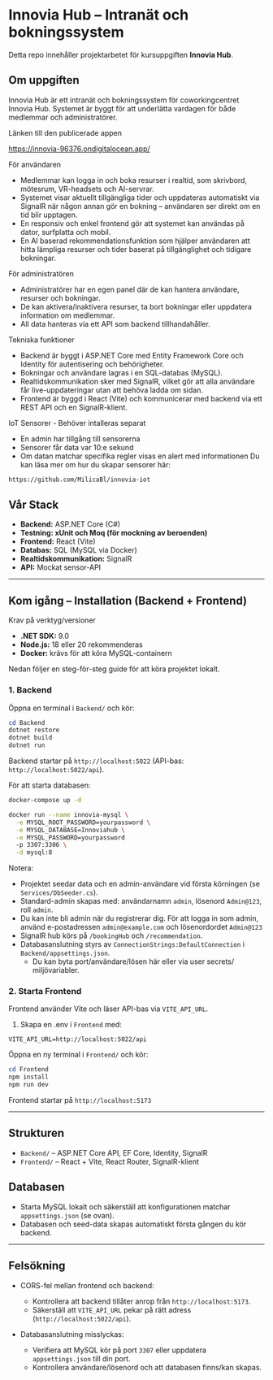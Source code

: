 # Innovia Hub – Intranät och bokningssystem

Detta repo innehåller projektarbetet för kursuppgiften **Innovia Hub**.

## Om uppgiften

Innovia Hub är ett intranät och bokningssystem för coworkingcentret Innovia Hub. Systemet är byggt för att underlätta vardagen för både medlemmar och administratörer.

Länken till den publicerade appen 

<a href="https://innovia-96376.ondigitalocean.app">https://innovia-96376.ondigitalocean.app/</a>


För användaren
- Medlemmar kan logga in och boka resurser i realtid, som skrivbord, mötesrum, VR-headsets och AI-servrar.
- Systemet visar aktuellt tillgängliga tider och uppdateras automatiskt via SignalR när någon annan gör en bokning – användaren ser direkt om en tid blir upptagen.
- En responsiv och enkel frontend gör att systemet kan användas på dator, surfplatta och mobil.
- En AI baserad rekommendationsfunktion som hjälper användaren att hitta lämpliga resurser och tider baserat på tillgänglighet och tidigare bokningar.

För administratören
- Administratörer har en egen panel där de kan hantera användare, resurser och bokningar.
- De kan aktivera/inaktivera resurser, ta bort bokningar eller uppdatera information om medlemmar.
- All data hanteras via ett API som backend tillhandahåller.

Tekniska funktioner
- Backend är byggt i ASP.NET Core med Entity Framework Core och Identity för autentisering och behörigheter.
- Bokningar och användare lagras i en SQL-databas (MySQL).
- Realtidskommunikation sker med SignalR, vilket gör att alla användare får live-uppdateringar utan att behöva ladda om sidan.
- Frontend är byggd i React (Vite) och kommunicerar med backend via ett REST API och en SignalR-klient.

IoT Sensorer - Behöver intalleras separat 
- En admin har tillgång till sensorerna
- Sensorer får data var 10:e sekund
- Om datan matchar specifika regler visas en alert med informationen
Du kan läsa mer om hur du skapar sensorer här:
```bash
https://github.com/MilicaBl/innovia-iot
```
## Vår Stack

- **Backend:** ASP.NET Core (C#)
- **Testning: xUnit och Moq (för mockning av beroenden)**
- **Frontend:** React (Vite)
- **Databas:** SQL (MySQL via Docker)
- **Realtidskommunikation:** SignalR
- **API:** Mockat sensor-API

---

## Kom igång – Installation (Backend + Frontend)

Krav på verktyg/versioner
- **.NET SDK:** 9.0
- **Node.js:** 18 eller 20 rekommenderas
- **Docker:** krävs för att köra MySQL-containern 

Nedan följer en steg-för-steg guide för att köra projektet lokalt.

### 1. Backend

Öppna en terminal i `Backend/` och kör:
```powershell
cd Backend
dotnet restore
dotnet build
dotnet run
```

Backend startar på `http://localhost:5022` (API-bas: `http://localhost:5022/api`).

För att starta databasen:
```bash
docker-compose up -d

docker run --name innovia-mysql \
  -e MYSQL_ROOT_PASSWORD=yourpassword \
  -e MYSQL_DATABASE=Innoviahub \
  -e MYSQL_PASSWORD=yourpassword 
  -p 3307:3306 \
  -d mysql:8

```

Notera:
- Projektet seedar data och en admin-användare vid första körningen (se `Services/DbSeeder.cs`).
- Standard-admin skapas med: användarnamn `admin`, lösenord `Admin@123`, roll `admin`.
- Du kan inte bli admin när du registrerar dig. För att logga in som admin, använd e-postadressen `admin@example.com` och lösenordordet `Admin@123`
- SignalR hub körs på `/bookingHub` och `/recommendation`.
- Databasanslutning styrs av `ConnectionStrings:DefaultConnection` i `Backend/appsettings.json`.
  - Du kan byta port/användare/lösen här eller via user secrets/ miljövariabler.

### 2. Starta Frontend

Frontend använder Vite och läser API-bas via `VITE_API_URL`.

1. Skapa en .env i `Frontend` med:
```env
VITE_API_URL=http://localhost:5022/api
```

Öppna en ny terminal i `Frontend/` och kör:
```powershell
cd Frontend
npm install
npm run dev
```

Frontend startar på `http://localhost:5173` 

---

## Strukturen
- `Backend/` – ASP.NET Core API, EF Core, Identity, SignalR
- `Frontend/` – React + Vite, React Router, SignalR-klient

## Databasen
- Starta MySQL lokalt och säkerställ att konfigurationen matchar `appsettings.json` (se ovan).
- Databasen och seed-data skapas automatiskt första gången du kör backend.

---

## Felsökning

- CORS-fel mellan frontend och backend:
  - Kontrollera att backend tillåter anrop från `http://localhost:5173`.
  - Säkerställ att `VITE_API_URL` pekar på rätt adress (`http://localhost:5022/api`).

- Databasanslutning misslyckas:
  - Verifiera att MySQL kör på port `3307` eller uppdatera `appsettings.json` till din port.
  - Kontrollera användare/lösenord och att databasen finns/kan skapas.
